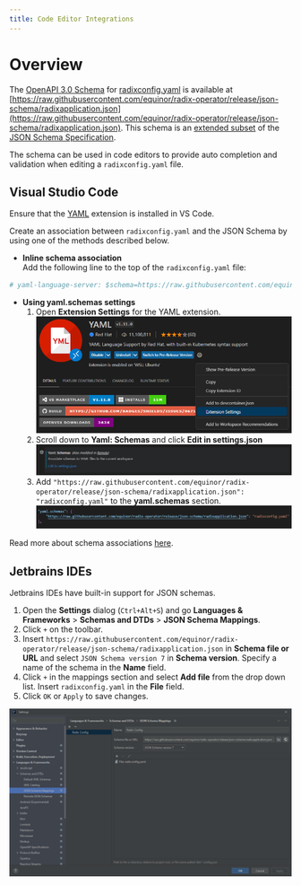 ```yaml
---
title: Code Editor Integrations
---
```


# Overview

The [OpenAPI 3.0 Schema](https://swagger.io/docs/specification/data-models/) for [radixconfig.yaml](../reference-radix-config/) is available at [https://raw.githubusercontent.com/equinor/radix-operator/release/json-schema/radixapplication.json](https://raw.githubusercontent.com/equinor/radix-operator/release/json-schema/radixapplication.json). This schema is an [extended subset](https://swagger.io/docs/specification/data-models/keywords/) of the [JSON Schema Specification](https://json-schema.org/). 

The schema can be used in code editors to provide auto completion and validation when editing a `radixconfig.yaml` file.

## Visual Studio Code

Ensure that the [YAML](https://marketplace.visualstudio.com/items?itemName=redhat.vscode-yaml) extension is installed in VS Code.

Create an association between `radixconfig.yaml` and the JSON Schema by using one of the methods described below.

- **Inline schema association**  
Add the following line to the top of the `radixconfig.yaml` file:
```yaml
# yaml-language-server: $schema=https://raw.githubusercontent.com/equinor/radix-operator/release/json-schema/radixapplication.json
```
- **Using yaml.schemas settings**  
  1. Open **Extension Settings** for the YAML extension.
![YAML extension settings](./vscode-yaml-settings.png "YAML extension settings")
  2. Scroll down to **Yaml: Schemas** and click **Edit in settings.json**
![Open YAML schema settings](./vscode-yaml-schema-open.png "Open YAML schema settings")
  3. Add `"https://raw.githubusercontent.com/equinor/radix-operator/release/json-schema/radixapplication.json": "radixconfig.yaml"` to the **yaml.schemas** section.
![Edit YAML schema settings](./vscode-yaml-schema.png "Edit YAML schema settings")

Read more about schema associations [here](https://github.com/redhat-developer/yaml-language-server#more-examples-of-schema-association).

## Jetbrains IDEs

Jetbrains IDEs have built-in support for JSON schemas.

1. Open the **Settings** dialog (`Ctrl+Alt+S`) and go **Languages & Frameworks** > **Schemas and DTDs** > **JSON Schema Mappings**.
1. Click `+` on the toolbar.
1. Insert `https://raw.githubusercontent.com/equinor/radix-operator/release/json-schema/radixapplication.json` in **Schema file or URL** and select `JSON Schema version 7` in **Schema version**. Specify a name of the schema in the **Name** field.
1. Click `+` in the mappings section and select **Add file** from the drop down list. Insert `radixconfig.yaml` in the **File** field.
1. Click `OK` or `Apply` to save changes.

![Jetbrains IDEs](./jetbrains.png "Jetbrains IDEs")
